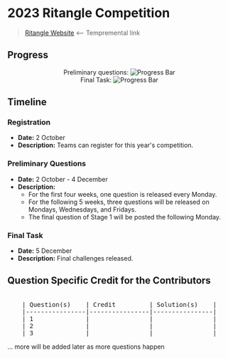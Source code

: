 # 2023 Ritangle Competition
> [Ritangle Website](https://mei.org.uk/ritangle/) ⟵ Tempremental link

## Progress
<p align="center">
    Preliminary questions: <img src="https://geps.dev/progress/0" alt="Progress Bar"/> <br>
    Final Task: <img src="https://geps.dev/progress/0" alt="Progress Bar"/>
</p>

## Timeline
### Registration
- **Date:** 2 October
- **Description:** Teams can register for this year's competition.
### Preliminary Questions
- **Date:** 2 October - 4 December
- **Description:** 
  - For the first four weeks, one question is released every Monday.
  - For the following 5 weeks, three questions will be released on Mondays, Wednesdays, and Fridays.
  - The final question of Stage 1 will be posted the following Monday.
### Final Task
- **Date:** 5 December
- **Description:** Final challenges released.

## Question Specific Credit for the Contributors
<pre align="center">

| Question(s)    | Credit         | Solution(s)    |
|----------------|----------------|----------------|
| 1              |                |                |
| 2              |                |                |
| 3              |                |                |
</pre>
... more will be added later as more questions happen